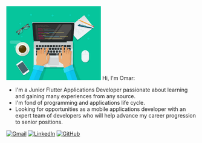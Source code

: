 
<img alt="I am programmer" src="https://github.com/omarabdullah1/omarabdullah1/blob/87c8883f2a3d33211dd2620f1cd747969e1a6757/i%20am%20a%20programmer.jpg" width="250" title="I am programmer"/> 
Hi, I'm Omar:

* I'm a Junior Flutter Applications Developer passionate about learning and gaining many experiences from any source.
* I'm fond of programming and applications life cycle.
* Looking for opportunities as a mobile applications developer with an expert team of developers who will help advance my career progression to senior positions.

<a href="mailto:omar.abdullah9825@gmail.com"><img src="https://ssl.gstatic.com/ui/v1/icons/mail/rfr/logo_gmail_lockup_default_1x_rtl_r5.png" alt="Gmail" data-canonical-src="https://img.shields.io/badge/-GMAIL-D14836?style=for-the-badge&amp;logo=gmail&amp;logoColor=white" style="max-width: 100%;"></a>
<a href="https://www.linkedin.com/in/omar-abdullah-44990021b/" rel="nofollow"><img src="https://upload.wikimedia.org/wikipedia/commons/thumb/0/01/LinkedIn_Logo.svg/2560px-LinkedIn_Logo.svg.png"
     height="40"  alt="LinkedIn" data-canonical-src="https://img.shields.io/badge/-LINKEDIN-0077B5?style=for-the-badge&amp;logo=linkedin&amp;logoColor=white"></a>
<a href="https://github.com/omarabdullah1"><img src="https://miro.medium.com/v2/resize:fit:1125/1*biIy42Cn4Bnu0IkpUW1Zew.png" height="40" alt="GitHub" data-canonical-src="https://img.shields.io/badge/-GitHub-222222?style=for-the-badge&amp;logo=github&amp;logoColor=white" style="max-width: 100%; background-color:white;" ></a></p>


